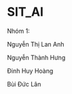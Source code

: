 # SIT_AI

Nhóm 1: 

  Nguyễn Thị Lan Anh
  
  Nguyễn Thành Hưng
  
  Đinh Huy Hoàng
  
  Bùi Đức Lân
